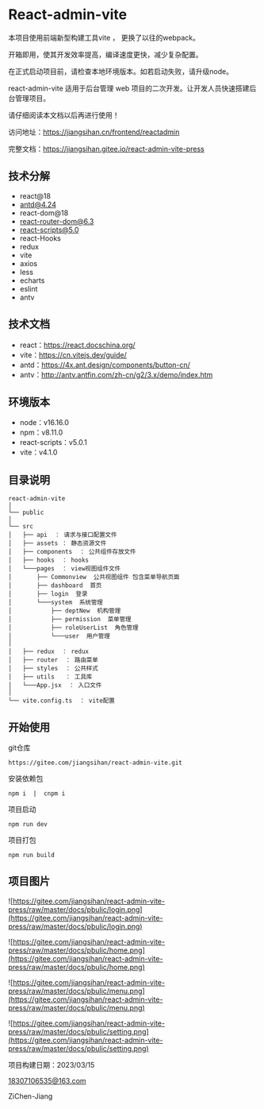 # React-admin-vite

本项目使用前端新型构建工具vite ， 更换了以往的webpack。

开箱即用，使其开发效率提高，编译速度更快，减少复杂配置。

在正式启动项目前，请检查本地环境版本。如若启动失败，请升级node。

react-admin-vite 适用于后台管理 web 项目的二次开发。让开发人员快速搭建后台管理项目。

请仔细阅读本文档以后再进行使用！

访问地址：<a target="_blank" href="https://jiangsihan.cn/frontend/reactadmin">https://jiangsihan.cn/frontend/reactadmin</a>

完整文档：<a target="_blank" href="https://jiangsihan.gitee.io/react-admin-vite-press">https://jiangsihan.gitee.io/react-admin-vite-press</a>

## 技术分解

- react@18
- antd@4.24
- react-dom@18
- react-router-dom@6.3
- react-scripts@5.0
- react-Hooks
- redux
- vite
- axios
- less
- echarts
- eslint
- antv

## 技术文档

- react：https://react.docschina.org/
- vite：https://cn.vitejs.dev/guide/
- antd：https://4x.ant.design/components/button-cn/
- antv：http://antv.antfin.com/zh-cn/g2/3.x/demo/index.htm

## 环境版本

- node：v16.16.0   
- npm：v8.11.0
- react-scripts：v5.0.1
- vite：v4.1.0

## 目录说明

```
react-admin-vite 
│
└── public 
│
└── src
│   ├── api  ： 请求与接口配置文件
│   ├── assets ： 静态资源文件
│   ├── components  ： 公共组件存放文件
│   ├── hooks  ： hooks
│   └───pages  ： view视图组件文件
│       ├── Commonview  公共视图组件 包含菜单导航页面
│       ├── dashboard  首页
│       ├── login  登录
│       └───system  系统管理
│           ├── deptNew  机构管理
│           ├── permission  菜单管理
│           ├── roleUserList  角色管理
│           └───user  用户管理
│   	   
│   ├── redux  ： redux
│   ├── router  ： 路由菜单
│   ├── styles  ： 公共样式
│   ├── utils   ： 工具库
│   └───App.jsx  ： 入口文件
│
└── vite.config.ts  ： vite配置
```

## 开始使用

git仓库

```
https://gitee.com/jiangsihan/react-admin-vite.git
```

安装依赖包

```
npm i  |  cnpm i 
```

项目启动

```
npm run dev
```

项目打包

```
npm run build
```

## 项目图片



![https://gitee.com/jiangsihan/react-admin-vite-press/raw/master/docs/pbulic/login.png](https://gitee.com/jiangsihan/react-admin-vite-press/raw/master/docs/pbulic/login.png)



![https://gitee.com/jiangsihan/react-admin-vite-press/raw/master/docs/pbulic/home.png](https://gitee.com/jiangsihan/react-admin-vite-press/raw/master/docs/pbulic/home.png)



![https://gitee.com/jiangsihan/react-admin-vite-press/raw/master/docs/pbulic/menu.png](https://gitee.com/jiangsihan/react-admin-vite-press/raw/master/docs/pbulic/menu.png)



![https://gitee.com/jiangsihan/react-admin-vite-press/raw/master/docs/pbulic/setting.png](https://gitee.com/jiangsihan/react-admin-vite-press/raw/master/docs/pbulic/setting.png)





项目构建日期：2023/03/15

18307106535@163.com

ZiChen-Jiang 